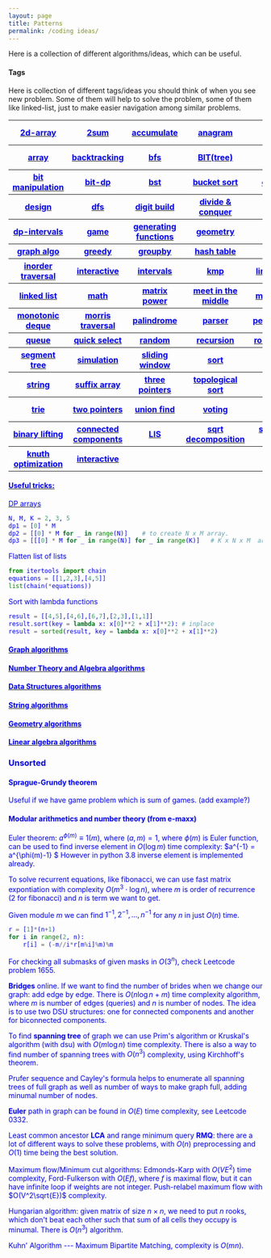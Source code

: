 ```yaml
---
layout: page
title: Patterns
permalink: /coding ideas/
---
```


Here is a collection of different algorithms/ideas, which can be useful.

#### Tags
Here is collection of different tags/ideas you should think of when you see new problem. Some of them will help to solve the problem, some of them like linked-list, just to make easier navigation among similar problems.

<table class="tg">
<tbody>
  <tr>
    <th class="tg-0lax"> <a href="/tag/2d-array"> <font color = blue>2d-array</font> </a> </th>
    <th class="tg-0lax"> <a href="/tag/2sum"> <font color = blue>2sum</font> </a> </th>
    <th class="tg-0lax"> <a href="/tag/accumulate"> <font color = blue>accumulate</font> </a> </th>
    <th class="tg-0lax"> <a href="/tag/anagram"> <font color = blue>anagram</font> </a> </th>
    <th class="tg-0lax"> <a href="/tag/angle sweep"> <font color = blue>angle sweep</font> </a> </th>
  </tr>

  <tr>
    <th class="tg-0lax"> <a href="/tag/array"> <font color = blue>array</font> </a> </th>
    <th class="tg-0lax"> <a href="/tag/backtracking"> <font color = blue>backtracking</font> </a> </th>
    <th class="tg-0lax"> <a href="/tag/bfs"> <font color = blue>bfs</font> </a> </th>
    <th class="tg-0lax"> <a href="/tag/binary indexed tree"> <font color = blue>BIT(tree)</font> </a> </th>
    <th class="tg-0lax"> <a href="/tag/binary search"> <font color = blue>binary search</font> </a> </th>
  </tr>

  <tr>
    <th class="tg-0lax"> <a href="/tag/bit manipulation"> <font color = blue>bit manipulation</font> </a> </th>
    <th class="tg-0lax"> <a href="/tag/bit-dp"> <font color = blue>bit-dp</font> </a> </th>
    <th class="tg-0lax"> <a href="/tag/bst"> <font color = blue>bst</font> </a> </th>
    <th class="tg-0lax"> <a href="/tag/bucket sort"> <font color = blue>bucket sort</font> </a> </th>
    <th class="tg-0lax"> <a href="/tag/counter"> <font color = blue>counter</font> </a> </th>
  </tr>

  <tr>
    <th class="tg-0lax"> <a href="/tag/design"> <font color = blue>design</font> </a> </th>
    <th class="tg-0lax"> <a href="/tag/dfs"> <font color = blue>dfs</font> </a> </th>
    <th class="tg-0lax"> <a href="/tag/digit build"> <font color = blue>digit build</font> </a> </th>
    <th class="tg-0lax"> <a href="/tag/divide and conquer"> <font color = blue>divide & conquer</font> </a> </th>
    <th class="tg-0lax"> <a href="/tag/dp"> <font color = blue>dp</font> </a> </th>
  </tr>

  <tr>
    <th class="tg-0lax"> <a href="/tag/dp-intervals"> <font color = blue>dp-intervals</font> </a> </th>
    <th class="tg-0lax"> <a href="/tag/game"> <font color = blue>game</font> </a> </th>
    <th class="tg-0lax"> <a href="/tag/generating functions"> <font color = blue>generating functions</font> </a> </th>
    <th class="tg-0lax"> <a href="/tag/geometry"> <font color = blue>geometry</font> </a> </th>
    <th class="tg-0lax"> <a href="/tag/graph"> <font color = blue>graph</font> </a> </th>
  </tr>

  <tr>
    <th class="tg-0lax"> <a href="/tag/graph algo"> <font color = blue>graph algo</font> </a> </th>
    <th class="tg-0lax"> <a href="/tag/greedy"> <font color = blue>greedy</font> </a> </th>
    <th class="tg-0lax"> <a href="/tag/groupby"> <font color = blue>groupby</font> </a> </th>
    <th class="tg-0lax"> <a href="/tag/hash table"> <font color = blue>hash table</font> </a> </th>
    <th class="tg-0lax"> <a href="/tag/heap"> <font color = blue>heap</font> </a> </th>
  </tr>

  <tr>
    <th class="tg-0lax"> <a href="/tag/inorder traversal"> <font color = blue>inorder traversal</font> </a> </th>
    <th class="tg-0lax"> <a href="/tag/interactive"> <font color = blue>interactive</font> </a> </th>
    <th class="tg-0lax"> <a href="/tag/intervals"> <font color = blue>intervals</font> </a> </th>
    <th class="tg-0lax"> <a href="/tag/kmp"> <font color = blue>kmp</font> </a> </th>
    <th class="tg-0lax"> <a href="/tag/line sweep"> <font color = blue>line sweep</font> </a> </th>
  </tr>

  <tr>
    <th class="tg-0lax"> <a href="/tag/linked list"> <font color = blue>linked list</font> </a> </th>
    <th class="tg-0lax"> <a href="/tag/math"> <font color = blue>math</font> </a> </th>
    <th class="tg-0lax"> <a href="/tag/matrix power"> <font color = blue>matrix power</font> </a> </th>
    <th class="tg-0lax"> <a href="/tag/meet in the middle"> <font color = blue>meet in the middle</font> </a> </th>
    <th class="tg-0lax"> <a href="/tag/merge sort"> <font color = blue>merge sort</font> </a> </th>
  </tr>

  <tr>
    <th class="tg-0lax"> <a href="/tag/monotonic deque"> <font color = blue>monotonic deque</font> </a> </th>
    <th class="tg-0lax"> <a href="/tag/morris traversal"> <font color = blue>morris traversal</font> </a> </th>
    <th class="tg-0lax"> <a href="/tag/palindrome"> <font color = blue>palindrome</font> </a> </th>
    <th class="tg-0lax"> <a href="/tag/parser"> <font color = blue>parser</font> </a> </th>
    <th class="tg-0lax"> <a href="/tag/permutation"> <font color = blue>permutation</font> </a> </th>
  </tr>

  <tr>
    <th class="tg-0lax"> <a href="/tag/queue"> <font color = blue>queue</font> </a> </th>
    <th class="tg-0lax"> <a href="/tag/quick select"> <font color = blue>quick select</font> </a> </th>
    <th class="tg-0lax"> <a href="/tag/random"> <font color = blue>random</font> </a> </th>
    <th class="tg-0lax"> <a href="/tag/recursion"> <font color = blue>recursion</font> </a> </th>
    <th class="tg-0lax"> <a href="/tag/rolling hash"> <font color = blue>rolling hash</font> </a> </th>
  </tr>

  <tr>
    <th class="tg-0lax"> <a href="/tag/segment tree"> <font color = blue>segment tree</font> </a> </th>
    <th class="tg-0lax"> <a href="/tag/simulation"> <font color = blue>simulation</font> </a> </th>
    <th class="tg-0lax"> <a href="/tag/sliding window"> <font color = blue>sliding window</font> </a> </th>
    <th class="tg-0lax"> <a href="/tag/sort"> <font color = blue>sort</font> </a> </th>
    <th class="tg-0lax"> <a href="/tag/stack"> <font color = blue>stack</font> </a> </th>
  </tr>

  <tr>
    <th class="tg-0lax"> <a href="/tag/string"> <font color = blue>string</font> </a> </th>
    <th class="tg-0lax"> <a href="/tag/suffix array"> <font color = blue>suffix array</font> </a> </th>
    <th class="tg-0lax"> <a href="/tag/three pointers"> <font color = blue>three pointers</font> </a> </th>
    <th class="tg-0lax"> <a href="/tag/topological sort"> <font color = blue>topological sort</font> </a> </th>
    <th class="tg-0lax"> <a href="/tag/tree"> <font color = blue>tree</font> </a> </th>
  </tr>

  <tr>
    <th class="tg-0lax"> <a href="/tag/trie"> <font color = blue>trie</font> </a> </th>
    <th class="tg-0lax"> <a href="/tag/two pointers"> <font color = blue>two pointers</font> </a> </th>
    <th class="tg-0lax"> <a href="/tag/union find"> <font color = blue>union find</font> </a> </th>
    <th class="tg-0lax"> <a href="/tag/voting"> <font color = blue>voting</font> </a> </th>
    <th class="tg-0lax"> <a href="/tag/sparse table"> <font color = blue>sparse table</font> </a> </th>
  </tr>

  <tr>
    <th class="tg-0lax"> <a href="/tag/binary lifting"> <font color = blue>binary lifting</font> </a> </th>
    <th class="tg-0lax"> <a href="/tag/connected components"> <font color = blue>connected components</font> </a> </th>
    <th class="tg-0lax"> <a href="/tag/LIS"> <font color = blue>LIS</font> </a> </th>
    <th class="tg-0lax"> <a href="/tag/sqrt decomposition"> <font color = blue>sqrt decomposition</font> </a> </th>
    <th class="tg-0lax"> <a href="/tag/spanning tree"> <font color = blue>spanning tree</font> </a> </th>
  </tr>

  <tr>
    <th class="tg-0lax"> <a href="/tag/knuth optimization"> <font color = blue>knuth optimization</font> </a> </th>
    <th class="tg-0lax"> <a href="/tag/interactive"> <font color = blue>interactive</font> </a> </th>
    <th class="tg-0lax">  </th>
    <th class="tg-0lax">  </th>
    <th class="tg-0lax">  </th>
  </tr>


</tbody>
</table>

<a href="/tag/2d-array"> <font color = blue> 

#### Useful tricks:

DP arrays
```python
N, M, K = 2, 3, 5
dp1 = [0] * M 
dp2 = [[0] * M for _ in range(N)]    # to create N x M array.
dp3 = [[[0] * M for _ in range(N)] for _ in range(K)]   # K x N x M  array
```

Flatten list of lists
```python
from itertools import chain
equations = [[1,2,3],[4,5]]
list(chain(*equations))
```

Sort with lambda functions
```python
result = [[4,5],[4,6],[6,7],[2,3],[1,1]]
result.sort(key = lambda x: x[0]**2 + x[1]**2): # inplace
result = sorted(result, key = lambda x: x[0]**2 + x[1]**2)
```

#### <a href="/patterns/graphs"> <font color = blue>Graph algorithms</font> </a>
#### <a href="/patterns/number theory"> <font color = blue>Number Theory and Algebra algorithms</font> </a>
#### <a href="/patterns/data structures"> <font color = blue>Data Structures algorithms</font> </a>
#### <a href="/patterns/strings"> <font color = blue>String algorithms</font> </a>
#### <a href="/patterns/geometry"> <font color = blue>Geometry algorithms</font> </a>
#### <a href="/patterns/linear algebra"> <font color = blue>Linear algebra algorithms</font> </a>


### Unsorted


#### Sprague-Grundy theorem
Useful if we have game problem which is sum of games. (add example?)

#### Modular arithmetics and number theory (from e-maxx)
Euler theorem: $a^{\phi(m)} \equiv 1 (m)$, where $(a, m) = 1$, where $\phi(m)$ is Euler function, can be used to find inverse element in $O(\log m)$ time complexity: $a^{-1} = a^{\phi(m)-1} $ However in python 3.8 inverse element is implemented already.

To solve recurrent equations, like fibonacci, we can use fast matrix expontiation with complexity $O(m^3\cdot \log n)$, where $m$ is order of recurrence (2 for fibonacci) and $n$ is term we want to get.

Given module $m$ we can find $1^{-1}, 2^{-1}, \dots, n^{-1}$ for any $n$ in just $O(n)$ time.
```python
r = [1]*(n+1)
for i in range(2, n):
    r[i] = (-m//i*r[m%i]%m)%m
```

For checking all submasks of given masks in $O(3^n)$, check Leetcode problem 1655.


**Bridges** online. If we want to find the number of brides when we change our graph: add edge by edge. There is $O(n\log n + m)$ time complexity algorithm, where $m$ is number of edges (queries) and $n$ is number of nodes. The idea is to use two DSU structures: one for connected components and another for biconnected components.

To find **spanning tree** of graph we can use Prim's algorithm or Kruskal's algorithm (with dsu) with $O(m\log n)$ time complexity. There is also a way to find number of spanning trees with $O(n^3)$ complexity, using Kirchhoff's theorem.

Prufer sequence and Cayley's formula helps to enumerate all spanning trees of full graph as well as number of ways to make graph full, adding minumal number of nodes.

**Euler** path in graph can be found in $O(E)$ time complexity, see Leetcode 0332.

Least common ancestor **LCA** and range minimum query **RMQ**: there are a lot of different ways to solve these problems, with $O(n)$ preprocessing and $O(1)$ time being the best solution.

Maximum flow/Minimum cut algorithms: Edmonds-Karp with $O(VE^2)$ time complexity, Ford-Fulkerson with $O(Ef)$, where $f$ is maximal flow, but it can have infinite loop if weights are not integer. Push-relabel maximum flow with $O(V^2\sqrt{E})$ complexity.

Hungarian algorithm: given matrix of size $n\times n$, we need to put $n$ rooks, which don't beat each other such that sum of all cells they occupy is minumal. There is $O(n^3)$ algorithm.

Kuhn' Algorithm --- Maximum Bipartite Matching, complexity is $O(mn)$.



